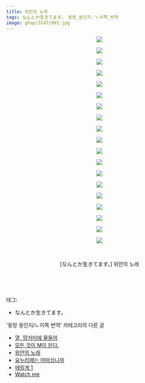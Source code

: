 ```yaml
---
title: 위안의 노래
tags: なんとか生きてます。 동방_동인지／ㄴ이쪽_번역
image: ghap/3147/001.jpg
---
```

<div class="article">
<p style="text-align: center; clear: none; float: none;"><img src="{{ site.nasurl }}/ghap/3147/001.jpg"/></p>
<p style="text-align: center; clear: none; float: none;"><img src="{{ site.nasurl }}/ghap/3147/002.jpg"/></p>
<p style="text-align: center; clear: none; float: none;"><img src="{{ site.nasurl }}/ghap/3147/003.jpg"/></p>
<p style="text-align: center; clear: none; float: none;"><img src="{{ site.nasurl }}/ghap/3147/004.jpg"/></p>
<p style="text-align: center; clear: none; float: none;"><img src="{{ site.nasurl }}/ghap/3147/005.jpg"/></p>
<p style="text-align: center; clear: none; float: none;"><img src="{{ site.nasurl }}/ghap/3147/006.jpg"/></p>
<p style="text-align: center; clear: none; float: none;"><img src="{{ site.nasurl }}/ghap/3147/007.jpg"/></p>
<p style="text-align: center; clear: none; float: none;"><img src="{{ site.nasurl }}/ghap/3147/008.jpg"/></p>
<p style="text-align: center; clear: none; float: none;"><img src="{{ site.nasurl }}/ghap/3147/009.jpg"/></p>
<p style="text-align: center; clear: none; float: none;"><img src="{{ site.nasurl }}/ghap/3147/010.jpg"/></p>
<p style="text-align: center; clear: none; float: none;"><img src="{{ site.nasurl }}/ghap/3147/011.jpg"/></p>
<p style="text-align: center; clear: none; float: none;"><img src="{{ site.nasurl }}/ghap/3147/012.jpg"/></p>
<p style="text-align: center; clear: none; float: none;"><img src="{{ site.nasurl }}/ghap/3147/013.jpg"/></p>
<p style="text-align: center; clear: none; float: none;"><img src="{{ site.nasurl }}/ghap/3147/014.jpg"/></p>
<p style="text-align: center; clear: none; float: none;"><img src="{{ site.nasurl }}/ghap/3147/015.jpg"/></p>
<p style="text-align: center; clear: none; float: none;"><img src="{{ site.nasurl }}/ghap/3147/016.jpg"/></p>
<p style="text-align: center; clear: none; float: none;"><img src="{{ site.nasurl }}/ghap/3147/017.jpg"/></p>
<p style="text-align: center; clear: none; float: none;"><img src="{{ site.nasurl }}/ghap/3147/018.jpg"/></p>
<p style="text-align: center; clear: none; float: none;"><img src="{{ site.nasurl }}/ghap/3147/019.jpg"/></p>
<p style="text-align: center; clear: none; float: none;"><br/></p>
<p style="text-align: center; clear: none; float: none;">[なんとか生きてます。] 위안의 노래</p>
<p style="text-align: center; clear: none; float: none;"><br/></p>
<p><br/></p>
</div><div class="tagTrail">
<p>태그: </p>
<ul>
<li>なんとか生きてます。</li>
</ul>
</div><div class="another">
<p>'동방 동인지/ㄴ이쪽 번역' 카테고리의 다른 글</p>
<ul>
<li><a href="/2017-02-18-ghap_3149">열, 땅거미에 물들어</a></li>
<li><a href="/2017-02-13-ghap_3148">모든 것이 M이 된다.</a></li>
<li><a href="/2017-02-12-ghap_3147">위안의 노래</a></li>
<li><a href="/2017-02-11-ghap_3146">요누리메는 어떠십니까</a></li>
<li><a href="/2017-02-03-ghap_3135">에링게 1</a></li>
<li><a href="/2017-01-28-ghap_3127">Watch me</a></li>
</ul>
</div><div class="cb_module cb_fluid">
<div class="cb_wrt cb_profile">
</div><!-- commentList close -->
</div>